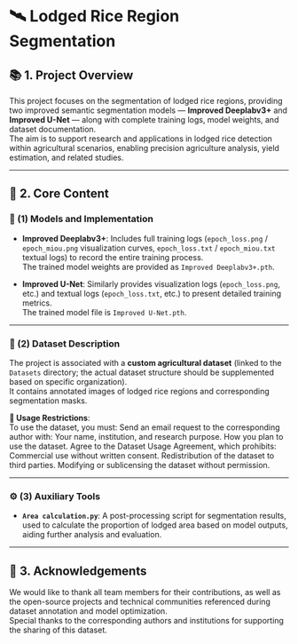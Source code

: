 # 🛰️ Lodged Rice Region Segmentation

## 📚 1. Project Overview
This project focuses on the segmentation of lodged rice regions, providing two improved semantic segmentation models — **Improved Deeplabv3+** and **Improved U-Net** — along with complete training logs, model weights, and dataset documentation.  
The aim is to support research and applications in lodged rice detection within agricultural scenarios, enabling precision agriculture analysis, yield estimation, and related studies.

---

## 🤖 2. Core Content

### 🔹 (1) Models and Implementation
- **Improved Deeplabv3+**: Includes full training logs (`epoch_loss.png` / `epoch_miou.png` visualization curves, `epoch_loss.txt` / `epoch_miou.txt` textual logs) to record the entire training process.  
  The trained model weights are provided as `Improved Deeplabv3+.pth`.

- **Improved U-Net**: Similarly provides visualization logs (`epoch_loss.png`, etc.) and textual logs (`epoch_loss.txt`, etc.) to present detailed training metrics.  
  The trained model file is `Improved U-Net.pth`.

---

### 📂 (2) Dataset Description
The project is associated with a **custom agricultural dataset** (linked to the `Datasets` directory; the actual dataset structure should be supplemented based on specific organization).  
It contains annotated images of lodged rice regions and corresponding segmentation masks.

**📌 Usage Restrictions**:  
To use the dataset, you must:
Send an email request to the corresponding author with:
Your name, institution, and research purpose.
How you plan to use the dataset.
Agree to the Dataset Usage Agreement, which prohibits:
Commercial use without written consent.
Redistribution of the dataset to third parties.
Modifying or sublicensing the dataset without permission.

---

### ⚙️ (3) Auxiliary Tools
- **`Area calculation.py`**: A post-processing script for segmentation results, used to calculate the proportion of lodged area based on model outputs, aiding further analysis and evaluation.

---

## 🙏 3. Acknowledgements
We would like to thank all team members for their contributions, as well as the open-source projects and technical communities referenced during dataset annotation and model optimization.  
Special thanks to the corresponding authors and institutions for supporting the sharing of this dataset.
